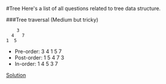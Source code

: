 #Tree
Here's a list of all questions related to tree data structure. 

###Tree traversal (Medium but tricky) 
```
    3
  4   7
1  5
```
- Pre-order: 3 4 1 5 7
- Post-order: 1 5 4 7 3
- In-order: 1 4 5 3 7

[Solution](https://github.com/jiguan/LeetCode/blob/master/src/com/leetcode/util/Tree.java)
